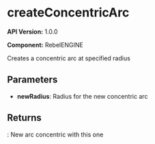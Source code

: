 # createConcentricArc

**API Version:** 1.0.0

**Component:** RebelENGINE

Creates a concentric arc at specified radius

## Parameters

- **newRadius**: Radius for the new concentric arc

## Returns

: New arc concentric with this one

